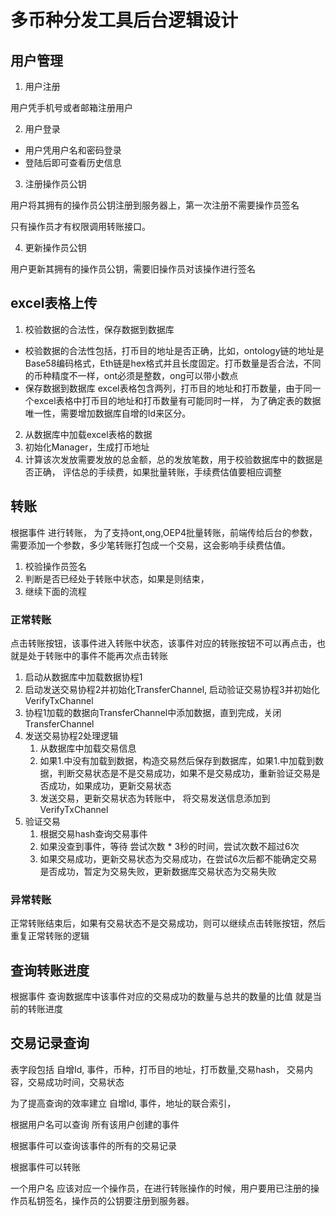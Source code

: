 # 多币种分发工具后台逻辑设计

## 用户管理

1. 用户注册

用户凭手机号或者邮箱注册用户

2. 用户登录
* 用户凭用户名和密码登录
* 登陆后即可查看历史信息

3. 注册操作员公钥

用户将其拥有的操作员公钥注册到服务器上，第一次注册不需要操作员签名

只有操作员才有权限调用转账接口。

4. 更新操作员公钥

用户更新其拥有的操作员公钥，需要旧操作员对该操作进行签名


## excel表格上传
1. 校验数据的合法性，保存数据到数据库
* 校验数据的合法性包括，打币目的地址是否正确，比如，ontology链的地址是Base58编码格式，Eth链是hex格式并且长度固定。打币数量是否合法，不同的币种精度不一样，ont必须是整数，ong可以带小数点
* 保存数据到数据库
excel表格包含两列，打币目的地址和打币数量，由于同一个excel表格中打币目的地址和打币数量有可能同时一样，
为了确定表的数据唯一性，需要增加数据库自增的Id来区分。
2. 从数据库中加载excel表格的数据
3. 初始化Manager，生成打币地址
4. 计算该次发放需要发放的总金额，总的发放笔数，用于校验数据库中的数据是否正确，
评估总的手续费，如果批量转账，手续费估值要相应调整

## 转账
根据事件 进行转账，
为了支持ont,ong,OEP4批量转账，前端传给后台的参数，需要添加一个参数，多少笔转账打包成一个交易，这会影响手续费估值。
1. 校验操作员签名
2. 判断是否已经处于转账中状态，如果是则结束，
3. 继续下面的流程

### 正常转账
点击转账按钮，该事件进入转账中状态，该事件对应的转账按钮不可以再点击，也就是处于转账中的事件不能再次点击转账
1. 启动从数据库中加载数据协程1
2. 启动发送交易协程2并初始化TransferChannel, 启动验证交易协程3并初始化VerifyTxChannel
3. 协程1加载的数据向TransferChannel中添加数据，直到完成，关闭TransferChannel
4. 发送交易协程2处理逻辑
   1. 从数据库中加载交易信息
   2. 如果1.中没有加载到数据，构造交易然后保存到数据库，如果1.中加载到数据，判断交易状态是不是交易成功，如果不是交易成功，重新验证交易是否成功，如果成功，更新交易状态
   3. 发送交易，更新交易状态为转账中， 将交易发送信息添加到VerifyTxChannel
5. 验证交易
   1. 根据交易hash查询交易事件
   2. 如果没查到事件，等待 尝试次数 * 3秒的时间，尝试次数不超过6次
   3. 如果交易成功，更新交易状态为交易成功，在尝试6次后都不能确定交易是否成功，暂定为交易失败，更新数据库交易状态为交易失败

### 异常转账

正常转账结束后，如果有交易状态不是交易成功，则可以继续点击转账按钮，然后重复正常转账的逻辑


## 查询转账进度
根据事件 查询数据库中该事件对应的交易成功的数量与总共的数量的比值 就是当前的转账进度

## 交易记录查询

表字段包括 自增Id, 事件，币种，打币目的地址，打币数量,交易hash， 交易内容，交易成功时间，交易状态

为了提高查询的效率建立  自增Id, 事件，地址的联合索引，

根据用户名可以查询 所有该用户创建的事件

根据事件可以查询该事件的所有的交易记录

根据事件可以转账

一个用户名 应该对应一个操作员，在进行转账操作的时候，用户要用已注册的操作员私钥签名，操作员的公钥要注册到服务器。